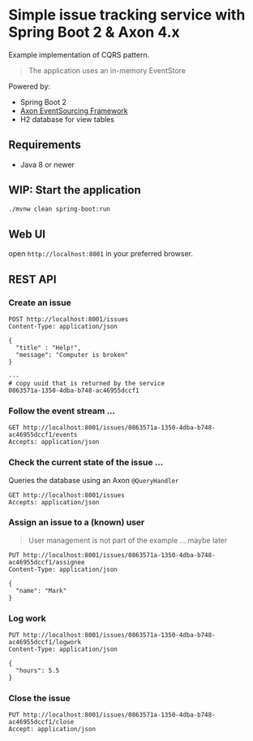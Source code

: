 # Simple issue tracking service with Spring Boot 2 & Axon 4.x

Example implementation of CQRS pattern.

> The application uses an in-memory EventStore

Powered by:
* Spring Boot 2
* [Axon EventSourcing Framework](https://axoniq.io/)
* H2 database for view tables 

## Requirements

* Java 8 or newer

## WIP: Start the application

```bash
./mvnw clean spring-boot:run
```


## Web UI

open `http://localhost:8001` in your preferred browser.

## REST API

### Create an issue

```
POST http://localhost:8001/issues
Content-Type: application/json

{
  "title" : "Help!",
  "message": "Computer is broken"
}

---
# copy uuid that is returned by the service
0863571a-1350-4dba-b748-ac46955dccf1
```

### Follow the event stream ...

```
GET http://localhost:8001/issues/0863571a-1350-4dba-b748-ac46955dccf1/events
Accepts: application/json
```


### Check the current state of the issue ...
Queries the database using an Axon `@QueryHandler`
```
GET http://localhost:8001/issues
Accepts: application/json
```


### Assign an issue to a (known) user
> User management is not part of the example ... maybe later
```
PUT http://localhost:8001/issues/0863571a-1350-4dba-b748-ac46955dccf1/assignee
Content-Type: application/json

{
  "name": "Mark"
}
```

### Log work
```
PUT http://localhost:8001/issues/0863571a-1350-4dba-b748-ac46955dccf1/logwork
Content-Type: application/json

{
  "hours": 5.5
}
```

### Close the issue
```
PUT http://localhost:8001/issues/0863571a-1350-4dba-b748-ac46955dccf1/close
Accept: application/json
```